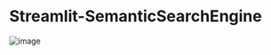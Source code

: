 # Streamlit-SemanticSearchEngine

![image](https://github.com/andreicozma1/Streamlit-SemanticSearchEngine/assets/14914491/4f5814cd-0edc-4ac4-9b55-fafe31a6fe9f)
